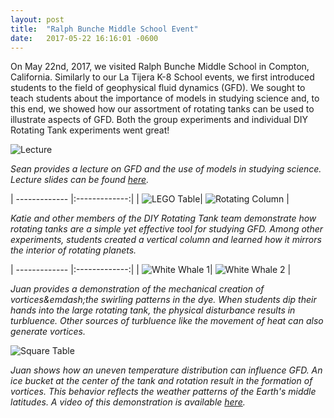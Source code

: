 ```yaml
---
layout: post
title:  "Ralph Bunche Middle School Event"
date:   2017-05-22 16:16:01 -0600
---
```


On May 22nd, 2017, we visited Ralph Bunche Middle School in Compton, California. Similarly to our La Tijera K-8 School events, we first introduced students to the field of geophysical fluid dynamics (GFD). We sought to teach students about the importance of models in studying science and, to this end, we showed how our assortment of rotating tanks can be used to illustrate aspects of GFD. Both the group experiments and individual DIY Rotating Tank experiments went great!

![Lecture](./Lecture_1.png)

_Sean provides a lecture on GFD and the use of models in studying science. Lecture slides can be found [here](https://docs.google.com/presentation/d/1ClYEmFAEATzG2iHZ8uqD2pzgEYSqbrYZD0xDRfuADzk/edit?usp=sharing)._

| ------------- |:-------------:|
| ![LEGO Table](./Lego_Table.png)| ![Rotating Column](./Column.png) |

_Katie and other members of the DIY Rotating Tank team demonstrate how rotating tanks are a simple yet effective tool for studying GFD. Among other experiments, students created a vertical column and learned how it mirrors the interior of rotating planets._

| ------------- |:-------------:|
| ![White Whale 1](./1_White_Whale.png)| ![White Whale 2](./2_White_Whale.png) |

_Juan provides a demonstration of the mechanical creation of vortices&emdash;the swirling patterns in the dye. When students dip their hands into the large rotating tank, the physical disturbance results in turbluence. Other sources of turbluence like the movement of heat can also generate vortices._

![Square Table](./Square.png)

_Juan shows how an uneven temperature distribution can influence GFD. An ice bucket at the center of the tank and rotation result in the formation of vortices. This behavior reflects the weather patterns of the Earth's middle latitudes. A video of this demonstration is available [here](https://www.youtube.com/watch?v=G26klqKKCmM)._
